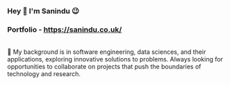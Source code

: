 ### Hey 👋  I'm  Sanindu  :wink:
### Portfolio - https://sanindu.co.uk/

 
<br/> 🔭 My background is in software engineering, data sciences, and their applications, exploring innovative solutions to problems. Always looking for opportunities to collaborate on projects that push the boundaries of technology and research.
<!--
**Sanindu/Sanindu** is a ✨ _special_ ✨ repository because its `README.md` (this file) appears on your GitHub profile.

Here are some ideas to get you started:

- 🔭 I’m currently working on ...
- 🌱 I’m currently learning ...
- 👯 I’m looking to collaborate on ...
- 🤔 I’m looking for help with ...
- 💬 Ask me about ...
- 📫 How to reach me: ...
- 😄 Pronouns: ...
- ⚡ Fun fact: ...
-->
